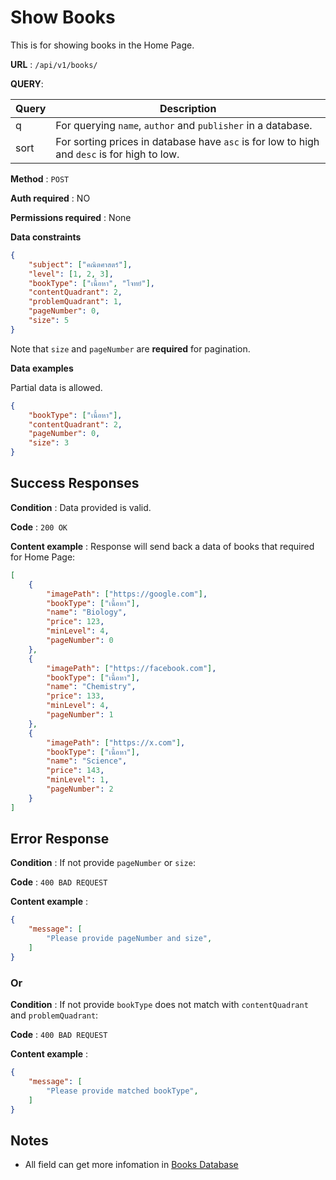 # Show Books

This is for showing books in the Home Page.

**URL** : `/api/v1/books/`

**QUERY**: 

| Query    | Description |
| -------- | ------- |
| q  | For querying `name`, `author` and `publisher` in a database.  |
| sort |  For sorting prices in database have `asc` is for low to high and `desc` is for high to low.  |


**Method** : `POST`

**Auth required** : NO

**Permissions required** : None

**Data constraints**

```json
{
    "subject": ["คณิตศาสตร์"],
    "level": [1, 2, 3],
    "bookType": ["เนื้อหา", "โจทย์"],
    "contentQuadrant": 2,
    "problemQuadrant": 1,
    "pageNumber": 0,
    "size": 5
}
```

Note that `size` and `pageNumber` are **required** for pagination.

**Data examples**

Partial data is allowed.

```json
{
    "bookType": ["เนื้อหา"],
    "contentQuadrant": 2,
    "pageNumber": 0,
    "size": 3
}
```

## Success Responses

**Condition** : Data provided is valid.

**Code** : `200 OK`

**Content example** : Response will send back a data of books that required for Home Page:

```json
[
    {
        "imagePath": ["https://google.com"],
        "bookType": ["เนื้อหา"],
        "name": "Biology",
        "price": 123,
        "minLevel": 4,
        "pageNumber": 0
    },
    {
        "imagePath": ["https://facebook.com"],
        "bookType": ["เนื้อหา"],
        "name": "Chemistry",
        "price": 133,
        "minLevel": 4,
        "pageNumber": 1
    },
    {
        "imagePath": ["https://x.com"],
        "bookType": ["เนื้อหา"],
        "name": "Science",
        "price": 143,
        "minLevel": 1,
        "pageNumber": 2
    }
]
```

## Error Response

**Condition** : If not provide `pageNumber` or `size`:

**Code** : `400 BAD REQUEST`

**Content example** :

```json
{
    "message": [
        "Please provide pageNumber and size",
    ]
}
```
### Or

**Condition** : If not provide `bookType` does not match with `contentQuadrant` and `problemQuadrant`:

**Code** : `400 BAD REQUEST`

**Content example** :

```json
{
    "message": [
        "Please provide matched bookType",
    ]
}
```

## Notes

* All field can get more infomation in [Books Database](../../../database/README.md)

